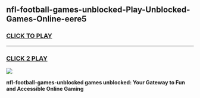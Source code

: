 
## nfl-football-games-unblocked-Play-Unblocked-Games-Online-eere5
<h3>
<a href="https://premium76.site?title=nfl-football-games-unblocked&ref=24A">CLICK TO PLAY</a></h3>
<hr>

<h3>
<a href="https://premium76.site?title=nfl-football-games-unblocked&ref=24A">CLICK 2 PLAY</a>
  
</h3>

<a href="https://premium76.site?title=nfl-football-games-unblocked&ref=24A"><img src="https://clearcache.store/games.png"></a>


**nfl-football-games-unblocked games unblocked: Your Gateway to Fun and Accessible Online Gaming**
